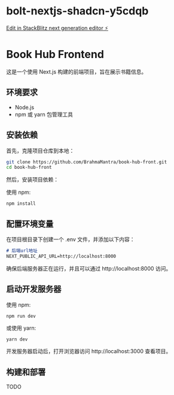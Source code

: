 # bolt-nextjs-shadcn-y5cdqb

[Edit in StackBlitz next generation editor ⚡️](https://stackblitz.com/~/github.com/BrahmaMantra/book-hub-front)

# Book Hub Frontend

这是一个使用 Next.js 构建的前端项目，旨在展示书籍信息。

## 环境要求

- Node.js
- npm 或 yarn 包管理工具

## 安装依赖

首先，克隆项目仓库到本地：

```sh
git clone https://github.com/BrahmaMantra/book-hub-front.git
cd book-hub-front
```

然后，安装项目依赖：

使用 npm:
```sh
npm install
```

## 配置环境变量
在项目根目录下创建一个 .env 文件，并添加以下内容：
```md
# 后端url地址
NEXT_PUBLIC_API_URL=http://localhost:8000
```
确保后端服务器正在运行，并且可以通过 http://localhost:8000 访问。

## 启动开发服务器
使用 npm:
```sh
npm run dev
```

或使用 yarn:
```
yarn dev
```

开发服务器启动后，打开浏览器访问 http://localhost:3000 查看项目。

## 构建和部署
TODO
